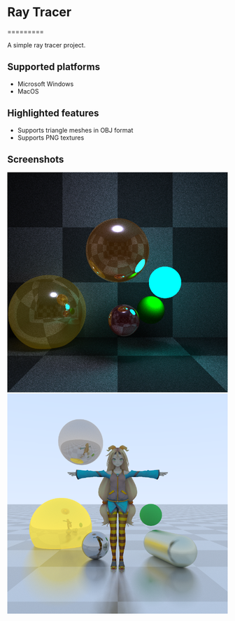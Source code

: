 # Ray Tracer
=========

A simple ray tracer project.

## Supported platforms
- Microsoft Windows
- MacOS 

## Highlighted features
- Supports triangle meshes in OBJ format
- Supports PNG textures

## Screenshots
![Screenshot](/screenshot0.png?raw=true "Screenshot")
![Screenshot](/screenshot1.png?raw=true "Screenshot")
